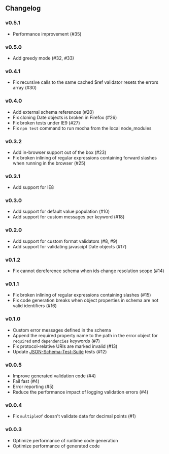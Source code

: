 ## Changelog

### v0.5.1

* Performance improvement (#35)

### v0.5.0

* Add greedy mode (#32, #33)

### v0.4.1

* Fix recursive calls to the same cached $ref validator resets the errors array (#30)

### v0.4.0

* Add external schema references (#20)
* Fix cloning Date objects is broken in Firefox (#26)
* Fix broken tests under IE9 (#27)
* Fix `npm test` command to run mocha from the local node_modules

### v0.3.2

* Add in-browser support out of the box (#23)
* Fix broken inlining of regular expressions containing forward slashes when running in the browser (#25)

### v0.3.1

* Add support for IE8

### v0.3.0

* Add support for default value population (#10)
* Add support for custom messages per keyword (#18)

### v0.2.0

* Add support for custom format validators (#8, #9)
* Add support for validating javascipt Date objects (#17) 

### v0.1.2

* Fix cannot dereference schema when ids change resolution scope (#14)

### v0.1.1

* Fix broken inlining of regular expressions containing slashes (#15)
* Fix code generation breaks when object properties in schema are not valid identifiers (#16)

### v0.1.0

* Custom error messages defined in the schema
* Append the required property name to the path in the error object for `required` and `dependencies` keywords (#7) 
* Fix protocol-relative URIs are marked invalid (#13)
* Update [JSON-Schema-Test-Suite](https://github.com/json-schema/JSON-Schema-Test-Suite) tests (#12)

### v0.0.5

* Improve generated validation code (#4)
* Fail fast (#4)
* Error reporting (#5)
* Reduce the performance impact of logging validation errors (#4)

### v0.0.4

* Fix `multipleOf` doesn't validate data for decimal points (#1)

### v0.0.3

* Optimize performance of runtime code generation
* Optimize performance of generated code